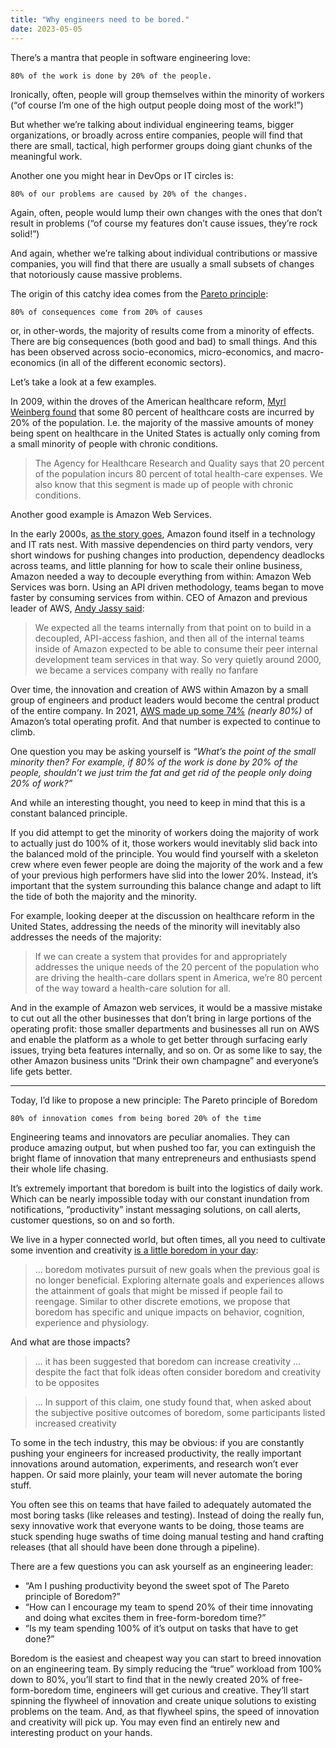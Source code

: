 ```yaml
---
title: "Why engineers need to be bored."
date: 2023-05-05
---
```


There’s a mantra that people in software engineering love:

    80% of the work is done by 20% of the people.

Ironically, often, people will group themselves within the minority of workers
(“of course I’m one of the high output people doing most of the work!”)

But whether we’re talking about individual engineering teams, bigger
organizations, or broadly across entire companies, people will find that there
are small, tactical, high performer groups doing giant chunks of the meaningful
work.

Another one you might hear in DevOps or IT circles is:

    80% of our problems are caused by 20% of the changes.

Again, often, people would lump their own changes with the ones that don’t
result in problems (“of course my features don’t cause issues, they’re rock
solid!”)

And again, whether we’re talking about individual contributions or massive
companies, you will find that there are usually a small subsets of changes that
notoriously cause massive problems.

The origin of this catchy idea comes from the [Pareto principle](https://en.wikipedia.org/wiki/Pareto_principle):

    80% of consequences come from 20% of causes

or, in other-words, the majority of results come from a minority of effects.
There are big consequences (both good and bad) to small things. And this has
been observed across socio-economics, micro-economics, and macro-economics (in
all of the different economic sectors).

Let’s take a look at a few examples.

In 2009, within the droves of the American healthcare reform, [Myrl Weinberg found](https://web.archive.org/web/20090802002952/http://www.projo.com/opinion/contributors/content/CT_weinberg27_07-27-09_HQF0P1E_v15.3f89889.html)
that some 80 percent of healthcare costs are incurred by 20% of the
population. I.e. the majority of the massive amounts of money being spent on
healthcare in the United States is actually only coming from a small minority of
people with chronic conditions.

> The Agency for Healthcare Research and Quality says that 20 percent of the
> population incurs 80 percent of total health-care expenses. We also know
> that this segment is made up of people with chronic conditions.

Another good example is Amazon Web Services.

In the early 2000s, [as the story goes](https://techcrunch.com/2016/07/02/andy-jassys-brief-history-of-the-genesis-of-aws/),
Amazon found itself in a technology and
IT rats nest. With massive dependencies on third party vendors, very short
windows for pushing changes into production, dependency deadlocks across teams,
and little planning for how to scale their online business, Amazon needed a way
to decouple everything from within: Amazon Web Services was born. Using an API
driven methodology, teams began to move faster by consuming services from
within. CEO of Amazon and previous leader of AWS, [Andy Jassy said](https://techcrunch.com/2016/07/02/andy-jassys-brief-history-of-the-genesis-of-aws/):

> We expected all the teams internally from that point on to build in a
> decoupled, API-access fashion, and then all of the internal teams inside of
> Amazon expected to be able to consume their peer internal development team
> services in that way. So very quietly around 2000, we became a services
> company with really no fanfare 

Over time, the innovation and creation of AWS within Amazon by a small group of
engineers and product leaders would become the central product of the entire
company. In 2021, [AWS made up some 74%](https://www.visualcapitalist.com/aws-powering-the-internet-and-amazons-profits/)
_(nearly 80%)_ of Amazon’s total operating profit. And that number is expected to continue to climb.

One question you may be asking yourself is _“What’s the point of the small
minority then? For example, if 80% of the work is done by 20% of the people,
shouldn’t we just trim the fat and get rid of the people only doing 20% of
work?”_

And while an interesting thought, you need to keep in mind that this is a
constant balanced principle.

If you did attempt to get the minority of workers doing the majority of work to
actually just do 100% of it, those workers would inevitably slid back into the
balanced mold of the principle. You would find yourself with a skeleton crew
where even fewer people are doing the majority of the work and a few of your
previous high performers have slid into the lower 20%. Instead, it’s important
that the system surrounding this balance change and adapt to lift the tide of
both the majority and the minority.

For example, looking deeper at the discussion on healthcare reform in the United
States, addressing the needs of the minority will inevitably also addresses the
needs of the majority:

> If we can create a system that provides for and appropriately addresses the
> unique needs of the 20 percent of the population who are driving the
> health-care dollars spent in America, we’re 80 percent of the way toward a
> health-care solution for all.

And in the example of Amazon web services, it would be a massive mistake to cut
out all the other businesses that don’t bring in large portions of the operating
profit: those smaller departments and businesses all run on AWS and enable the
platform as a whole to get better through surfacing early issues, trying beta
features internally, and so on. Or as some like to say, the other Amazon
business units “Drink their own champagne” and everyone’s life gets better.

---

Today, I’d like to propose a new principle: The Pareto principle of Boredom

    80% of innovation comes from being bored 20% of the time

Engineering teams and innovators are peculiar anomalies. They can produce
amazing output, but when pushed too far, you can extinguish the bright flame of
innovation that many entrepreneurs and enthusiasts spend their whole life
chasing.

It’s extremely important that boredom is built into the logistics of daily work.
Which can be nearly impossible today with our constant inundation from
notifications, “productivity” instant messaging solutions, on call alerts,
customer questions, so on and so forth.

We live in a hyper connected world, but often times, all you need to cultivate
some invention and creativity [is a little boredom in your day](https://www.ncbi.nlm.nih.gov/pmc/articles/PMC4217586/):

> ... boredom motivates pursuit of new goals when the previous goal is no longer
> beneficial. Exploring alternate goals and experiences allows the attainment
> of goals that might be missed if people fail to reengage. Similar to other
> discrete emotions, we propose that boredom has specific and unique impacts
> on behavior, cognition, experience and physiology.

And what are those impacts?

> ... it has been suggested that boredom can increase creativity … despite the
> fact that folk ideas often consider boredom and creativity to be opposites

> ... In support of this claim, one study found that, when asked about the
> subjective positive outcomes of boredom, some participants listed increased
> creativity

To some in the tech industry, this may be obvious: if you are constantly pushing
your engineers for increased productivity, the really important innovations
around automation, experiments, and research won’t ever happen. Or said more
plainly, your team will never automate the boring stuff.

You often see this on teams that have failed to adequately automated the most
boring tasks (like releases and testing). Instead of doing the really fun, sexy
innovative work that everyone wants to be doing, those teams are stuck spending
huge swaths of time doing manual testing and hand crafting releases (that all
should have been done through a pipeline).

There are a few questions you can ask yourself as an engineering leader:

- “Am I pushing productivity beyond the sweet spot of The Pareto principle of Boredom?”
- “How can I encourage my team to spend 20% of their time innovating and doing what excites them in free-form-boredom time?”
- “Is my team spending 100% of it’s output on tasks that have to get done?”

Boredom is the easiest and cheapest way you can start to breed innovation on an
engineering team. By simply reducing the “true” workload from 100% down to 80%,
you’ll start to find that in the newly created 20% of free-form-boredom time,
engineers will get curious and creative. They’ll start spinning the flywheel of
innovation and create unique solutions to existing problems on the team. And, as
that flywheel spins, the speed of innovation and creativity will pick up. You
may even find an entirely new and interesting product on your hands.
